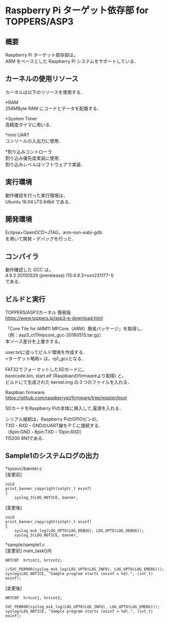 Raspberry Pi ターゲット依存部 for TOPPERS/ASP3
==============================================

概要
----

Raspberry Pi ターゲット依存部は，  
ARM をベースとした Raspberry Pi システムをサポートしている．  

カーネルの使用リソース
----------------------

カーネルは以下のリソースを使用する．  

*RAM  
256MByte RAM にコードとデータを配置する．  
 
*System Timer  
高精度タイマに用いる．  
     
*mini UART  
コンソールの入出力に使用．  

*割り込みコントローラ  
割り込み優先度実装に使用．  
割り込みレベルはソフトウェアで実装．

実行環境
--------

動作確認を行った実行環境は，  
Ubuntu 16.04 LTS 64bit である．

開発環境
--------

Eclipse+OpenOCD+JTAG，arm-non-eabi-gdb  
を用いて開発・デバッグを行った．

コンパイラ
----------

動作確認した GCC は，  
4.9.3 20150529 (prerelease) (15:4.9.3+svn231177-1)  
である．

ビルドと実行
------------

TOPPERS/ASP3カーネル 簡易版  
https://www.toppers.jp/asp3-e-download.html

「Core Tile for ARM11 MPCore（ARM）簡易パッケージ」を取得し、  
（例：asp3_ct11mpcore_gcc-20160515.tar.gz）  
本ソース差分を上書きする。

user.txtに従ってビルド環境を作成する．  
<ターゲット略称> は，rp1_gccとなる．

FAT32でフォーマットしたSDカードに，  
bootcode.bin, start.elf (Raspbianのfirmwareより取得) と，  
ビルドにて生成された kernel.img の３つのファイルを入れる．

Raspbian firmware  
https://github.com/raspberrypi/firmware/tree/master/boot

SDカードをRaspberry Piの本体に挿入して,電源を入れる．

シリアル接続は，Raspberry PiのGPIOピンの，  
TXD・RXD・GNDのUART線をＰＣに接続する．  
（6pin:GND・8pin:TXD・10pin:RXD）  
115200 8N1である．

Sample1のシステムログの出力
---------------------------

*syssvc/banner.c  
[変更前]  

    void  
    print_banner_copyright(intptr_t exinf)  
    {  
        syslog_3(LOG_NOTICE, banner,  

[変更後]  

    void  
    print_banner_copyright(intptr_t exinf)  
    {  
        syslog_msk_log(LOG_UPTO(LOG_DEBUG), LOG_UPTO(LOG_DEBUG));  
        syslog_3(LOG_NOTICE, banner,  

*sample/sample1.c  
[変更前] main_task()内  

    HRTCNT	hrtcnt1, hrtcnt2;  

    //SVC_PERROR(syslog_msk_log(LOG_UPTO(LOG_INFO), LOG_UPTO(LOG_EMERG)));  
    syslog(LOG_NOTICE, "Sample program starts (exinf = %d).", (int_t) exinf);

[変更後]  

    HRTCNT	hrtcnt1, hrtcnt2;  

    SVC_PERROR(syslog_msk_log(LOG_UPTO(LOG_INFO), LOG_UPTO(LOG_EMERG)));  
    syslog(LOG_NOTICE, "Sample program starts (exinf = %d).", (int_t) exinf);

